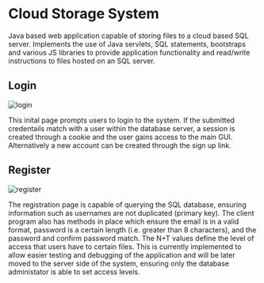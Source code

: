 # Cloud Storage System

Java based web application capable of storing files to a cloud based SQL server. Implements the use of Java servlets, SQL statements, bootstraps and various JS libraries to provide application functionality and read/write instructions to files hosted on an SQL server.


## Login

![login](https://user-images.githubusercontent.com/5677692/27158273-16ab4a88-515e-11e7-8b9a-0090dc86a331.jpg)

This inital page prompts users to login to the system. If the submitted credentails match with a user within the database server, a session is created through a cookie and the user gains access to the main GUI. Alternatively a new account can be created through the sign up link.


## Register

![register](https://user-images.githubusercontent.com/5677692/27158559-6e1b9240-515f-11e7-974f-559ea534c0c7.jpg)

The registration page is capable of querying the SQL database, ensuring information such as usernames are not duplicated (primary key). The client program also has methods in place which ensure the email is in a valid format, password is a certain length (i.e. greater than 8 characters), and the password and confirm password match. The N+T values define the level of access that users have to certain files. This is currently implemented to allow easier testing and debugging of the application and will be later moved to the server side of the system, ensuring only the database administator is able to set access levels. 











